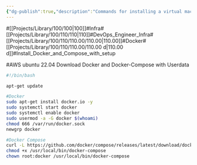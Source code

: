 ```yaml
---
{"dg-publish":true,"description":"Commands for installing a virtual machine with Docker and Docker Compose enabled through shell commands from setup. In Ubuntu","permalink":"/projects/library/100/110/110-00/110-00-d/","dgPassFrontmatter":true,"noteIcon":"0","created":"2024-05-12T00:55:27.864+09:00","updated":"2024-05-13T13:14:32.753+09:00"}
---
```


#[[Projects/Library/100/100\|100]]#Infra#[[Projects/Library/100/110/110\|110]]#DevOps_Engineer_Infra#[[Projects/Library/100/110/110.00/110.00\|110.00]]#Docker#[[Projects/Library/100/110/110.00/110.00 d\|110.00 d]]#Install_Docker_and_Compose_with_setup

#AWS
ubuntu 22.04 Download Docker and Docker-Compose with Userdata
```bash
#!/bin/bash

apt-get update

#Docker
sudo apt-get install docker.io -y
sudo systemctl start docker
sudo systemctl enable docker
sudo usermod -a -G docker $(whoami)
chmod 666 /var/run/docker.sock
newgrp docker

#Docker Compose
curl -L https://github.com/docker/compose/releases/latest/download/docker-compose-$(uname -s)-$(uname -m) -o /usr/local/bin/docker-compose
chmod +x /usr/local/bin/docker-compose
chown root:docker /usr/local/bin/docker-compose
```